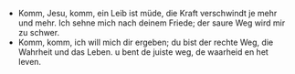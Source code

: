 - Komm, Jesu, komm,
  ein Leib ist müde,
  die Kraft verschwindt je mehr und mehr.
  Ich sehne mich nach deinem Friede; 
  der saure Weg wird mir zu schwer.
- Komm, komm, ich will mich dir ergeben;
  du bist der rechte Weg, die Wahrheit und das Leben.	u bent de juiste weg, de waarheid en het leven.